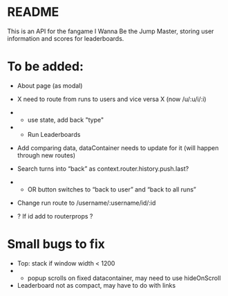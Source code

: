 # README

This is an API for the fangame I Wanna Be the Jump Master, storing user information and scores for leaderboards.

# To be added:

* About page (as modal)
* X need to route from runs to users and vice versa X (now /u/:u/i/:i)
* * use state, add back "type"

* * Run Leaderboards

* Add comparing data, dataContainer needs to update for it (will happen through new routes)
* Search turns into “back” as context.router.history.push.last?
*  * OR button switches to “back to user” and “back to all runs”
* Change run route to /username/:username/id/:id
* ? If id add to routerprops ?

# Small bugs to fix

* Top: stack if window width < 1200
* * popup scrolls on fixed datacontainer, may need to use hideOnScroll
* Leaderboard not as compact, may have to do with links
